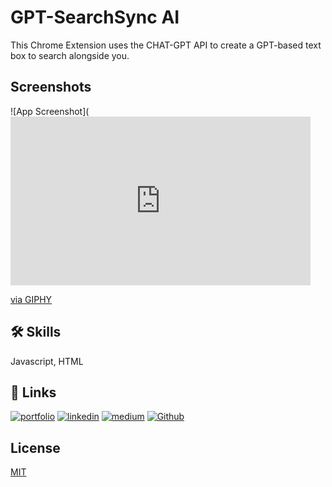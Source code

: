 # GPT-SearchSync AI 

This Chrome Extension uses the CHAT-GPT API to create a GPT-based text box to search alongside you.  
## Screenshots

![App Screenshot](<iframe src="https://giphy.com/embed/9csddSTKiYXfsrAn8i" width="480" height="270" frameBorder="0" class="giphy-embed" allowFullScreen></iframe><p><a href="https://giphy.com/gifs/9csddSTKiYXfsrAn8i">via GIPHY</a></p>


## 🛠 Skills
Javascript, HTML


## 🔗 Links
[![portfolio](https://img.shields.io/badge/my_portfolio-685c44?style=for-the-badge&logo=ko-fi&logoColor=white)](https://yashshah5.github.io/)
[![linkedin](https://img.shields.io/badge/linkedin-0A66C2?style=for-the-badge&logo=linkedin&logoColor=white)](https://www.linkedin.com/)
[![medium](https://img.shields.io/badge/medium-000?style=for-the-badge&logo=medium&logoColor=white)](https://medium.com/@yashshah1287)
[![Github](https://img.shields.io/badge/github-967bb6?style=for-the-badge&logo=github&logoColor=white)](https://github.com/YashShah5)

## License

[MIT](https://choosealicense.com/licenses/mit/)

